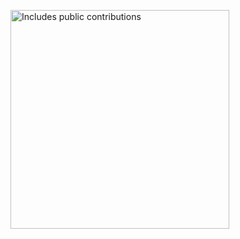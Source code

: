 <p>
    <a href="https://vaunt.dev">
        <img src="https://api.vaunt.dev/v1/github/entities/{{snakeround}}/contributions?format=svg" width="350" title="Includes public contributions"/>
    </a>
</p>

<!--
**snakeround/snakeround** is a ✨ _special_ ✨ repository because its `README.md` (this file) appears on your GitHub profile.

Here are some ideas to get you started:

- 🔭 I’m currently working on ...
- 🌱 I’m currently learning ...
- 👯 I’m looking to collaborate on ...
- 🤔 I’m looking for help with ...
- 💬 Ask me about ...
- 📫 How to reach me: ...
- 😄 Pronouns: ...
- ⚡ Fun fact: ...
-->
